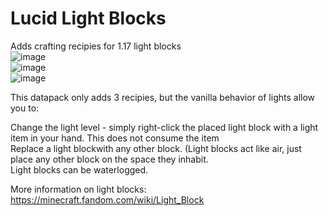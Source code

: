 # Lucid Light Blocks
 Adds crafting recipies for 1.17 light blocks<br />
![image](https://user-images.githubusercontent.com/54421422/125177113-82c19200-e196-11eb-8094-467da91b2c85.png)
<br />
![image](https://user-images.githubusercontent.com/54421422/125177130-93720800-e196-11eb-8abd-b6177df8d3e6.png)
<br />
![image](https://user-images.githubusercontent.com/54421422/125177137-a258ba80-e196-11eb-8c39-e2cdcab0fb3b.png)


This datapack only adds 3 recipies, but the vanilla behavior of lights allow you to:

Change the light level - simply right-click the placed light block with a light item in your hand. This does not consume the item<br />
Replace a light blockwith any other block. (Light blocks act like air, just place any other block on the space they inhabit.<br />
Light blocks can be waterlogged.<br />

More information on light blocks: https://minecraft.fandom.com/wiki/Light_Block
